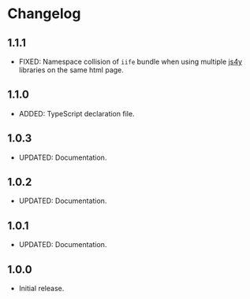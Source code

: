 # Changelog

## 1.1.1

- FIXED: Namespace collision of  `iife` bundle when using multiple [js4y](https://github.com/bukacekd) libraries on the same html page.

## 1.1.0

- ADDED: TypeScript declaration file.

## 1.0.3

- UPDATED: Documentation.

## 1.0.2

- UPDATED: Documentation.

## 1.0.1

- UPDATED: Documentation.

## 1.0.0

- Initial release.